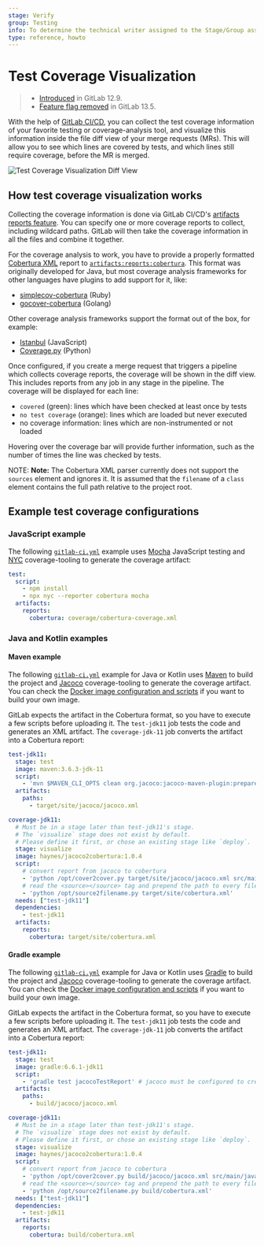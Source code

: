```yaml
---
stage: Verify
group: Testing
info: To determine the technical writer assigned to the Stage/Group associated with this page, see https://about.gitlab.com/handbook/engineering/ux/technical-writing/#designated-technical-writers
type: reference, howto
---
```


# Test Coverage Visualization

> - [Introduced](https://gitlab.com/gitlab-org/gitlab/-/issues/3708) in GitLab 12.9.
> - [Feature flag removed](https://gitlab.com/gitlab-org/gitlab/-/issues/249811) in GitLab 13.5.

With the help of [GitLab CI/CD](../../../ci/README.md), you can collect the test
coverage information of your favorite testing or coverage-analysis tool, and visualize
this information inside the file diff view of your merge requests (MRs). This will allow you
to see which lines are covered by tests, and which lines still require coverage, before the
MR is merged.

![Test Coverage Visualization Diff View](img/test_coverage_visualization_v12_9.png)

## How test coverage visualization works

Collecting the coverage information is done via GitLab CI/CD's
[artifacts reports feature](../../../ci/pipelines/job_artifacts.md#artifactsreports).
You can specify one or more coverage reports to collect, including wildcard paths.
GitLab will then take the coverage information in all the files and combine it
together.

For the coverage analysis to work, you have to provide a properly formatted
[Cobertura XML](https://cobertura.github.io/cobertura/) report to
[`artifacts:reports:cobertura`](../../../ci/pipelines/job_artifacts.md#artifactsreportscobertura).
This format was originally developed for Java, but most coverage analysis frameworks
for other languages have plugins to add support for it, like:

- [simplecov-cobertura](https://rubygems.org/gems/simplecov-cobertura) (Ruby)
- [gocover-cobertura](https://github.com/t-yuki/gocover-cobertura) (Golang)

Other coverage analysis frameworks support the format out of the box, for example:

- [Istanbul](https://istanbul.js.org/docs/advanced/alternative-reporters/#cobertura) (JavaScript)
- [Coverage.py](https://coverage.readthedocs.io/en/coverage-5.0.4/cmd.html#xml-reporting) (Python)

Once configured, if you create a merge request that triggers a pipeline which collects
coverage reports, the coverage will be shown in the diff view. This includes reports
from any job in any stage in the pipeline. The coverage will be displayed for each line:

- `covered` (green): lines which have been checked at least once by tests
- `no test coverage` (orange): lines which are loaded but never executed
- no coverage information: lines which are non-instrumented or not loaded

Hovering over the coverage bar will provide further information, such as the number
of times the line was checked by tests.

NOTE: **Note:**
The Cobertura XML parser currently does not support the `sources` element and ignores it. It is assumed that
the `filename` of a `class` element contains the full path relative to the project root.

## Example test coverage configurations

### JavaScript example

The following [`gitlab-ci.yml`](../../../ci/yaml/README.md) example uses [Mocha](https://mochajs.org/)
JavaScript testing and [NYC](https://github.com/istanbuljs/nyc) coverage-tooling to
generate the coverage artifact:

```yaml
test:
  script:
    - npm install
    - npx nyc --reporter cobertura mocha
  artifacts:
    reports:
      cobertura: coverage/cobertura-coverage.xml
```

### Java and Kotlin examples

#### Maven example

The following [`gitlab-ci.yml`](../../../ci/yaml/README.md) example for Java or Kotlin uses [Maven](https://maven.apache.org/)
to build the project and [Jacoco](https://www.eclemma.org/jacoco/) coverage-tooling to
generate the coverage artifact.
You can check the [Docker image configuration and scripts](https://gitlab.com/haynes/jacoco2cobertura) if you want to build your own image.

GitLab expects the artifact in the Cobertura format, so you have to execute a few
scripts before uploading it. The `test-jdk11` job tests the code and generates an
XML artifact. The `coverage-jdk-11` job converts the artifact into a Cobertura report:

```yaml
test-jdk11:
  stage: test
  image: maven:3.6.3-jdk-11
  script:
    - 'mvn $MAVEN_CLI_OPTS clean org.jacoco:jacoco-maven-plugin:prepare-agent test jacoco:report'
  artifacts:
    paths:
      - target/site/jacoco/jacoco.xml

coverage-jdk11:
  # Must be in a stage later than test-jdk11's stage.
  # The `visualize` stage does not exist by default.
  # Please define it first, or chose an existing stage like `deploy`.
  stage: visualize
  image: haynes/jacoco2cobertura:1.0.4
  script:
    # convert report from jacoco to cobertura
    - 'python /opt/cover2cover.py target/site/jacoco/jacoco.xml src/main/java > target/site/cobertura.xml'
    # read the <source></source> tag and prepend the path to every filename attribute
    - 'python /opt/source2filename.py target/site/cobertura.xml'
  needs: ["test-jdk11"]
  dependencies:
    - test-jdk11
  artifacts:
    reports:
      cobertura: target/site/cobertura.xml
```

#### Gradle example

The following [`gitlab-ci.yml`](../../../ci/yaml/README.md) example for Java or Kotlin uses [Gradle](https://gradle.org/)
to build the project and [Jacoco](https://www.eclemma.org/jacoco/) coverage-tooling to
generate the coverage artifact.
You can check the [Docker image configuration and scripts](https://gitlab.com/haynes/jacoco2cobertura) if you want to build your own image.

GitLab expects the artifact in the Cobertura format, so you have to execute a few
scripts before uploading it. The `test-jdk11` job tests the code and generates an
XML artifact. The `coverage-jdk-11` job converts the artifact into a Cobertura report:

```yaml
test-jdk11:
  stage: test
  image: gradle:6.6.1-jdk11
  script:
    - 'gradle test jacocoTestReport' # jacoco must be configured to create an xml report
  artifacts:
    paths:
      - build/jacoco/jacoco.xml

coverage-jdk11:
  # Must be in a stage later than test-jdk11's stage.
  # The `visualize` stage does not exist by default.
  # Please define it first, or chose an existing stage like `deploy`.
  stage: visualize
  image: haynes/jacoco2cobertura:1.0.4
  script:
    # convert report from jacoco to cobertura
    - 'python /opt/cover2cover.py build/jacoco/jacoco.xml src/main/java > build/cobertura.xml'
    # read the <source></source> tag and prepend the path to every filename attribute
    - 'python /opt/source2filename.py build/cobertura.xml'
  needs: ["test-jdk11"]
  dependencies:
    - test-jdk11
  artifacts:
    reports:
      cobertura: build/cobertura.xml
```
